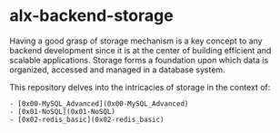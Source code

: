 # alx-backend-storage

Having a good grasp of storage mechanism is a key concept to any backend development since it is at the center of building efficient and scalable applications. Storage forms a foundation upon which data is organized, accessed and managed in a database system. 

This repository delves into the intricacies of storage in the context of:

	- [0x00-MySQL_Advanced](0x00-MySQL_Advanced)
	- [0x01-NoSQL](0x01-NoSQL)
	- [0x02-redis_basic](0x02-redis_basic)

